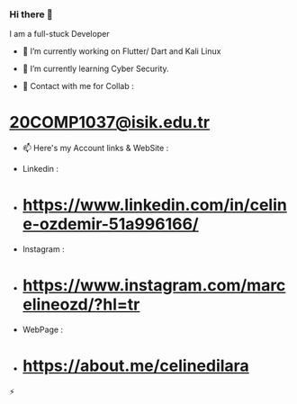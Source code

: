 ### Hi there 👋

I am a full-stuck Developer

- 🔭 I’m currently working on Flutter/ Dart and Kali Linux 
- 🌱 I’m currently learning Cyber Security.

- 💬 Contact with me for Collab : 
#   20COMP1037@isik.edu.tr

- 📫 Here's my Account links & WebSite : 
-  Linkedin : 
-  # https://www.linkedin.com/in/celine-ozdemir-51a996166/
 
-  Instagram :
-   #  https://www.instagram.com/marcelineozd/?hl=tr
   
-   WebPage :
-   # https://about.me/celinedilara
   ⚡ 
